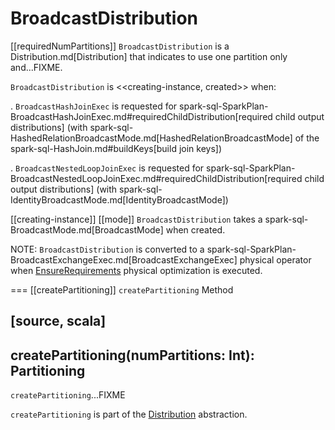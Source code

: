 # BroadcastDistribution

[[requiredNumPartitions]]
`BroadcastDistribution` is a Distribution.md[Distribution] that indicates to use one partition only and...FIXME.

`BroadcastDistribution` is <<creating-instance, created>> when:

. `BroadcastHashJoinExec` is requested for spark-sql-SparkPlan-BroadcastHashJoinExec.md#requiredChildDistribution[required child output distributions] (with spark-sql-HashedRelationBroadcastMode.md[HashedRelationBroadcastMode] of the spark-sql-HashJoin.md#buildKeys[build join keys])

. `BroadcastNestedLoopJoinExec` is requested for spark-sql-SparkPlan-BroadcastNestedLoopJoinExec.md#requiredChildDistribution[required child output distributions] (with spark-sql-IdentityBroadcastMode.md[IdentityBroadcastMode])

[[creating-instance]]
[[mode]]
`BroadcastDistribution` takes a spark-sql-BroadcastMode.md[BroadcastMode] when created.

NOTE: `BroadcastDistribution` is converted to a spark-sql-SparkPlan-BroadcastExchangeExec.md[BroadcastExchangeExec] physical operator when [EnsureRequirements](physical-optimizations/EnsureRequirements.md) physical optimization is executed.

=== [[createPartitioning]] `createPartitioning` Method

[source, scala]
----
createPartitioning(numPartitions: Int): Partitioning
----

`createPartitioning`...FIXME

`createPartitioning` is part of the [Distribution](Distribution.md#createPartitioning) abstraction.
